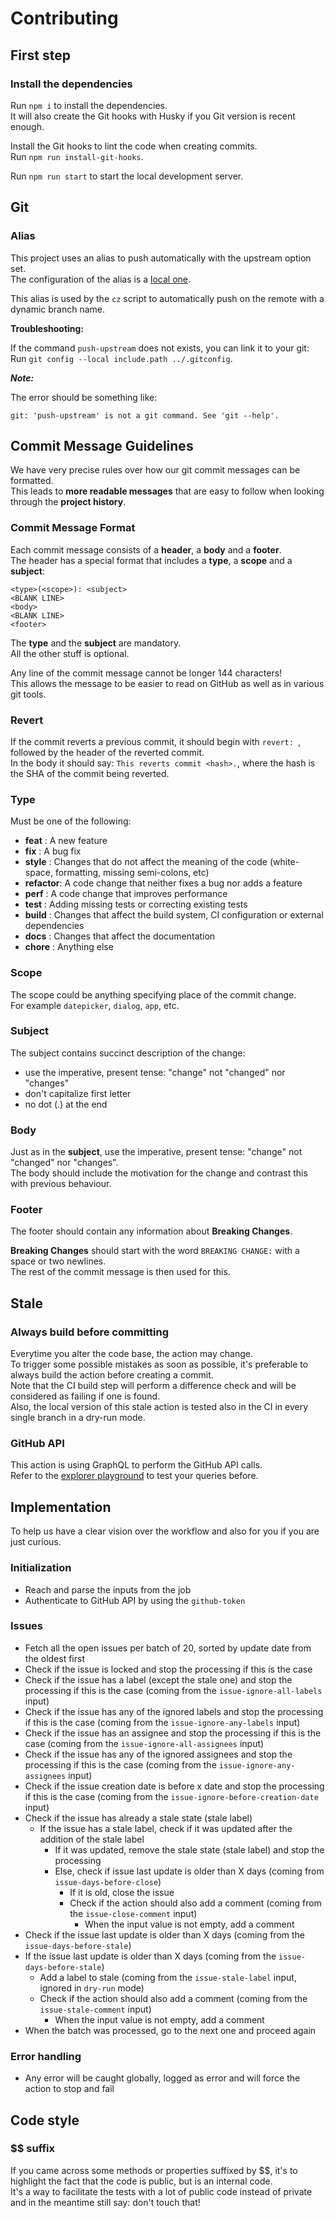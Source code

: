 # Contributing

## First step

### Install the dependencies

Run `npm i` to install the dependencies.  
It will also create the Git hooks with Husky if you Git version is recent enough.

Install the Git hooks to lint the code when creating commits.  
Run `npm run install-git-hooks`.

Run `npm run start` to start the local development server.

## Git

### Alias

This project uses an alias to push automatically with the upstream option set.  
The configuration of the alias is a [local one](.gitconfig).

This alias is used by the `cz` script to automatically push on the remote with a dynamic branch name.

**Troubleshooting:**

If the command `push-upstream` does not exists, you can link it to your git:  
Run `git config --local include.path ../.gitconfig`.

**_Note:_**

The error should be something like:

`git: 'push-upstream' is not a git command. See 'git --help'.`

## Commit Message Guidelines

We have very precise rules over how our git commit messages can be formatted.  
This leads to **more readable messages** that are easy to follow when looking through the **project history**.

### Commit Message Format

Each commit message consists of a **header**, a **body** and a **footer**.  
The header has a special
format that includes a **type**, a **scope** and a **subject**:

```
<type>(<scope>): <subject>
<BLANK LINE>
<body>
<BLANK LINE>
<footer>
```

The **type** and the **subject** are mandatory.  
All the other stuff is optional.

Any line of the commit message cannot be longer 144 characters!  
This allows the message to be easier to read on GitHub as well as in various git tools.

### Revert

If the commit reverts a previous commit, it should begin with `revert: `, followed by the header of the reverted commit.  
In the body it should say: `This reverts commit <hash>.`, where the hash is the SHA of the commit being reverted.

### Type

Must be one of the following:

- **feat** : A new feature
- **fix** : A bug fix
- **style** : Changes that do not affect the meaning of the code (white-space, formatting, missing semi-colons, etc)
- **refactor**: A code change that neither fixes a bug nor adds a feature
- **perf** : A code change that improves performance
- **test** : Adding missing tests or correcting existing tests
- **build** : Changes that affect the build system, CI configuration or external dependencies
- **docs** : Changes that affect the documentation
- **chore** : Anything else

### Scope

The scope could be anything specifying place of the commit change.  
For example `datepicker`, `dialog`, `app`, etc.

### Subject

The subject contains succinct description of the change:

- use the imperative, present tense: "change" not "changed" nor "changes"
- don't capitalize first letter
- no dot (.) at the end

### Body

Just as in the **subject**, use the imperative, present tense: "change" not "changed" nor "changes".  
The body should include the motivation for the change and contrast this with previous behaviour.

### Footer

The footer should contain any information about **Breaking Changes**.

**Breaking Changes** should start with the word `BREAKING CHANGE:` with a space or two newlines.  
The rest of the commit message is then used for this.

## Stale

### Always build before committing

Everytime you alter the code base, the action may change.  
To trigger some possible mistakes as soon as possible, it's preferable to always build the action before creating a commit.  
Note that the CI build step will perform a difference check and will be considered as failing if one is found.  
Also, the local version of this stale action is tested also in the CI in every single branch in a dry-run mode.

### GitHub API

This action is using GraphQL to perform the GitHub API calls.  
Refer to the [explorer playground](https://docs.github.com/en/graphql/overview/explorer) to test your queries before.

## Implementation

To help us have a clear vision over the workflow and also for you if you are just curious.

### Initialization

- Reach and parse the inputs from the job
- Authenticate to GitHub API by using the `github-token`

### Issues

- Fetch all the open issues per batch of 20, sorted by update date from the oldest first
- Check if the issue is locked and stop the processing if this is the case
- Check if the issue has a label (except the stale one) and stop the processing if this is the case (coming from the `issue-ignore-all-labels` input)
- Check if the issue has any of the ignored labels and stop the processing if this is the case (coming from the `issue-ignore-any-labels` input)
- Check if the issue has an assignee and stop the processing if this is the case (coming from the `issue-ignore-all-assignees` input)
- Check if the issue has any of the ignored assignees and stop the processing if this is the case (coming from the `issue-ignore-any-assignees` input)
- Check if the issue creation date is before x date and stop the processing if this is the case (coming from the `issue-ignore-before-creation-date` input)
- Check if the issue has already a stale state (stale label)
  - If the issue has a stale label, check if it was updated after the addition of the stale label
    - If it was updated, remove the stale state (stale label) and stop the processing
    - Else, check if issue last update is older than X days (coming from `issue-days-before-close`)
      - If it is old, close the issue
      - Check if the action should also add a comment (coming from the `issue-close-comment` input)
        - When the input value is not empty, add a comment
- Check if the issue last update is older than X days (coming from the `issue-days-before-stale`)
- If the issue last update is older than X days (coming from the `issue-days-before-stale`)
  - Add a label to stale (coming from the `issue-stale-label` input, ignored in `dry-run` mode)
  - Check if the action should also add a comment (coming from the `issue-stale-comment` input)
    - When the input value is not empty, add a comment
- When the batch was processed, go to the next one and proceed again

### Error handling

- Any error will be caught globally, logged as error and will force the action to stop and fail

## Code style

### $$ suffix

If you came across some methods or properties suffixed by $$, it's to highlight the fact that the code is public, but is an internal code.  
It's a way to facilitate the tests with a lot of public code instead of private and in the meantime still say: don't touch that!
